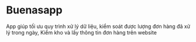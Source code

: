 # Buenasapp
App giúp tối ưu quy trình xử lý dữ liệu, kiểm soát được lượng đơn hàng đã xử lý trong ngày, Kiểm kho và lấy thông tin đơn hàng trên website
